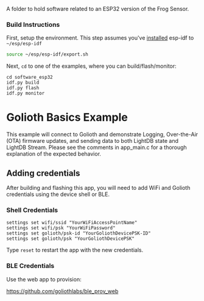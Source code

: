 A folder to hold software related to an ESP32 version of the Frog Sensor.

### Build Instructions

First, setup the environment. This step assumes you've [installed](https://docs.espressif.com/projects/esp-idf/en/latest/esp32/get-started/linux-macos-setup.html) esp-idf to `~/esp/esp-idf`

```sh
source ~/esp/esp-idf/export.sh
```

Next, `cd` to one of the examples, where you can build/flash/monitor:

```
cd software_esp32
idf.py build
idf.py flash
idf.py monitor
```

# Golioth Basics Example

This example will connect to Golioth and demonstrate Logging, Over-the-Air (OTA)
firmware updates, and sending data to both LightDB state and LightDB Stream.
Please see the comments in app_main.c for a thorough explanation of the expected
behavior.

## Adding credentials

After building and flashing this app, you will need to add WiFi and Golioth
credentials using the device shell or BLE.

### Shell Credentials

```console
settings set wifi/ssid "YourWiFiAccessPointName"
settings set wifi/psk "YourWiFiPassword"
settings set golioth/psk-id "YourGoliothDevicePSK-ID"
settings set golioth/psk "YourGoliothDevicePSK"
```

Type `reset` to restart the app with the new credentials.

### BLE Credentials

Use the web app to provision:

https://github.com/goliothlabs/ble_prov_web
